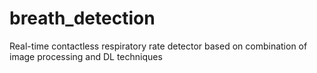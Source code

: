 # breath_detection
Real-time contactless respiratory rate detector based on combination of image processing and DL techniques
